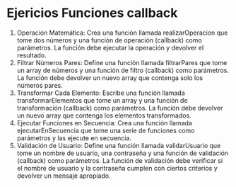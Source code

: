 # Ejericios Funciones callback

1. Operación Matemática: Crea una función llamada realizarOperacion que tome dos números y una función de operación (callback) como parámetros. La función debe ejecutar la operación y devolver el resultado.
2. Filtrar Números Pares: Define una función llamada filtrarPares que tome un array de números y una función de filtro (callback) como parámetros. La función debe devolver un nuevo array que contenga solo los números pares.
3. Transformar Cada Elemento: Escribe una función llamada transformarElementos que tome un array y una función de transformación (callback) como parámetros. La función debe devolver un nuevo array que contenga los elementos transformados.
4. Ejecutar Funciones en Secuencia: Crea una función llamada ejecutarEnSecuencia que tome una serie de funciones como parámetros y las ejecute en secuencia.
5. Validación de Usuario: Define una función llamada validarUsuario que tome un nombre de usuario, una contraseña y una función de validación (callback) como parámetros. La función de validación debe verificar si el nombre de usuario y la contraseña cumplen con ciertos criterios y devolver un mensaje apropiado.
